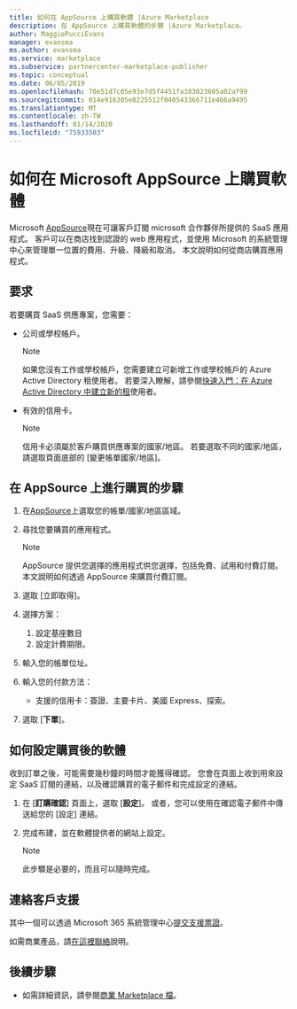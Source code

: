 ```yaml
---
title: 如何在 AppSource 上購買軟體 |Azure Marketplace
description: 在 AppSource 上購買軟體的步驟 |Azure Marketplace。
author: MaggiePucciEvans
manager: evansma
ms.author: evansma
ms.service: marketplace
ms.subservice: partnercenter-marketplace-publisher
ms.topic: conceptual
ms.date: 06/05/2019
ms.openlocfilehash: 70e51d7c05e93e7d5f4451fa383023605a02af99
ms.sourcegitcommit: 014e916305e0225512f040543366711e466a9495
ms.translationtype: MT
ms.contentlocale: zh-TW
ms.lasthandoff: 01/14/2020
ms.locfileid: "75933503"
---
```

# <a name="how-to-purchase-software-on-microsoft-appsource"></a>如何在 Microsoft AppSource 上購買軟體

Microsoft [AppSource](https://appsource.microsoft.com/)現在可讓客戶訂閱 microsoft 合作夥伴所提供的 SaaS 應用程式。 客戶可以在商店找到認證的 web 應用程式，並使用 Microsoft 的系統管理中心來管理單一位置的費用、升級、降級和取消。 本文說明如何從商店購買應用程式。

## <a name="requirements"></a>要求

若要購買 SaaS 供應專案，您需要：

- 公司或學校帳戶。

    > [!Note]
    > 如果您沒有工作或學校帳戶，您需要建立可新增工作或學校帳戶的 Azure Active Directory 租使用者。 若要深入瞭解，請參閱[快速入門：在 Azure Active Directory 中建立新的租](https://docs.microsoft.com/azure/active-directory/fundamentals/active-directory-access-create-new-tenant)使用者。

- 有效的信用卡。

    > [!Note]
    > 信用卡必須屬於客戶購買供應專案的國家/地區。 若要選取不同的國家/地區，請選取頁面底部的 [變更帳單國家/地區]。

## <a name="steps-for-making-purchases-on-appsource"></a>在 AppSource 上進行購買的步驟

1. 在[AppSource](https://appsource.microsoft.com/)上選取您的帳單/國家/地區區域。
1. 尋找您要購買的應用程式。

    > [!Note]
    > AppSource 提供您選擇的應用程式供您選擇，包括免費、試用和付費訂閱。 本文說明如何透過 AppSource 來購買付費訂閱。

1. 選取 [立即取得]。
1. 選擇方案：

    1. 設定基座數目
    1. 設定計費期限。
    
1. 輸入您的帳單位址。
1. 輸入您的付款方法：
    * 支援的信用卡：簽證、主要卡片、美國 Express、探索。
    
1. 選取 [**下單**]。

## <a name="how-to-configure-software-post-purchase"></a>如何設定購買後的軟體

收到訂單之後，可能需要幾秒鐘的時間才能獲得確認。 您會在頁面上收到用來設定 SaaS 訂閱的連結，以及確認購買的電子郵件和完成設定的連結。

1. 在 [**訂購確認**] 頁面上，選取 [**設定**]。 或者，您可以使用在確認電子郵件中傳送給您的 [設定] 連結。
1. 完成布建，並在軟體提供者的網站上設定。

    > [!Note]
    > 此步驟是必要的，而且可以隨時完成。

## <a name="contact-support"></a>連絡客戶支援

其中一個可以透過 Microsoft 365 系統管理中心[提交支援票證](https://admin.microsoft.com/Adminportal/Home?source=applauncher#/homepage)。

如需商業產品，請[在這裡聯絡](https://docs.microsoft.com/office365/admin/contact-support-for-business-products?view=o365-worldwide&tabs=phone)說明。

## <a name="next-steps"></a>後續步驟

- 如需詳細資訊，請參閱[商業 Marketplace 檔](https://docs.microsoft.com/azure/marketplace/partner-center-portal/commercial-marketplace-overview)。
